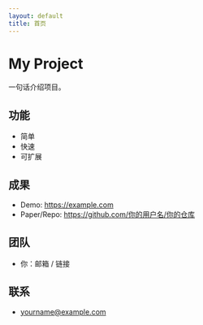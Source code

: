 ```yaml
---
layout: default
title: 首页
---
```


# My Project
一句话介绍项目。

## 功能
- 简单
- 快速
- 可扩展

## 成果
- Demo: <https://example.com>
- Paper/Repo: <https://github.com/你的用户名/你的仓库>

## 团队
- 你：邮箱 / 链接

## 联系
- yourname@example.com
